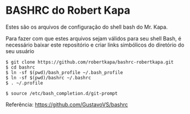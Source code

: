 # BASHRC do Robert Kapa

Estes são os arquivos de configuração do shell bash do Mr. Kapa. 

Para fazer com que estes arquivos sejam válidos para seu shell Bash, é necessário baixar este repositório e criar links simbólicos do diretório do seu usuário

```
$ git clone https://github.com/robertkapa/bashrc-robertkapa.git
$ cd bashrc
$ ln -sf $(pwd)/bash_profile ~/.bash_profile
$ ln -sf $(pwd)/bashrc ~/.bashrc
$ . ~/.profile
```

```
$ source /etc/bash_completion.d/git-prompt
```

Referência: https://github.com/GustavoVS/bashrc
